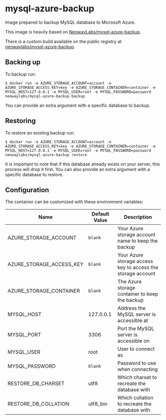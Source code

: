 # mysql-azure-backup
Image prepared to backup MySQL database to Microsoft Azure.

This image is heavily based on [NeowayLabs/mysql-azure-backup](https://github.com/NeowayLabs/mysql-azure-backup).

There is a custom build available on the public registry at [neowaylabs/mysql-azure-backup](https://registry.hub.docker.com/u/neowaylabs/mysql-azure-backup/).

## Backing up

To backup run:

    $ docker run -e AZURE_STORAGE_ACCOUNT=account -e AZURE_STORAGE_ACCESS_KEY=key -e AZURE_STORAGE_CONTAINER=container -e MYSQL_HOST=127.0.0.1 -e MYSQL_USER=root -e MYSQL_PASSWORD=password neowaylabs/mysql-azure-backup backup

You can provide an extra argument with a specific database to backup.

## Restoring

To restore an existing backup run:

    $ docker run -e AZURE_STORAGE_ACCOUNT=account -e AZURE_STORAGE_ACCESS_KEY=key -e AZURE_STORAGE_CONTAINER=container -e MYSQL_HOST=127.0.0.1 -e MYSQL_USER=root -e MYSQL_PASSWORD=password neowaylabs/mysql-azure-backup restore

It is important to note that if this database already exists on your server, this process will drop it first. You can also provide an extra argument with a specific database to restore.

## Configuration

The container can be customized with these environment variables:

Name | Default Value | Description
--- | --- | ---
AZURE_STORAGE_ACCOUNT | `blank` | Your Azure storage account name to keep the backup
AZURE_STORAGE_ACCESS_KEY | `blank` | Your Azure storage access key to access the storage account
AZURE_STORAGE_CONTAINER | `blank` | The Azure storage container to keep the backup
MYSQL_HOST | 127.0.0.1 | Address the MySQL server is accessible at
MYSQL_PORT | 3306 | Port the MySQL server is accessible on
MYSQL_USER | root | User to connect as
MYSQL_PASSWORD | `blank` | Password to use when connecting
RESTORE_DB_CHARSET | utf8 | Which charset to recreate the database with
RESTORE_DB_COLLATION | utf8_bin | Which collation to recreate the database with
